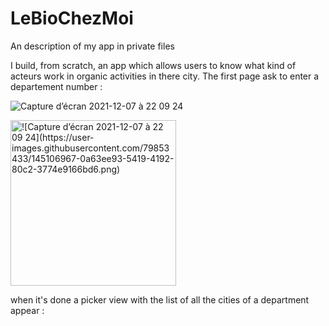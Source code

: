 # LeBioChezMoi
An description of my app in private files

I build, from scratch, an app which allows users to know what kind of acteurs work in organic activities in there city.
The first page ask to enter a departement number : 

![Capture d’écran 2021-12-07 à 22 09 24](https://user-images.githubusercontent.com/79853433/145106611-190b61da-3cc4-40c2-9968-0bdb2d2b5944.png)




<img width="265" alt="![Capture d’écran 2021-12-07 à 22 09 24](https://user-images.githubusercontent.com/79853433/145106967-0a63ee93-5419-4192-80c2-3774e9166bd6.png)"> 

when it's done a picker view with the list of all the cities of a department appear : 

